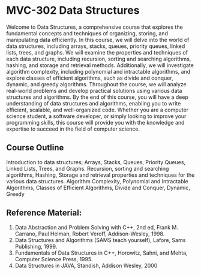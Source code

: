 # MVC-302 Data Structures
Welcome to Data Structures, a comprehensive course that explores the fundamental concepts and techniques of organizing, storing, and manipulating data efficiently. In this course, we will delve into the world of data structures, including arrays, stacks, queues, priority queues, linked lists, trees, and graphs. We will examine the properties and techniques of each data structure, including recursion, sorting and searching algorithms, hashing, and storage and retrieval methods. Additionally, we will investigate algorithm complexity, including polynomial and intractable algorithms, and explore classes of efficient algorithms, such as divide and conquer, dynamic, and greedy algorithms. Throughout the course, we will analyze real-world problems and develop practical solutions using various data structures and algorithms. By the end of this course, you will have a deep understanding of data structures and algorithms, enabling you to write efficient, scalable, and well-organized code. Whether you are a computer science student, a software developer, or simply looking to improve your programming skills, this course will provide you with the knowledge and expertise to succeed in the field of computer science.

## Course Outline
Introduction to data structures; Arrays, Stacks, Queues, Priority Queues, Linked Lists, Trees, and Graphs. Recursion, sorting and searching algorithms, Hashing, Storage and retrieval properties and techniques for the various data structures. Algorithm Complexity, Polynomial and Intractable Algorithms, Classes of Efficient Algorithms, Divide and Conquer, Dynamic, Greedy

## Reference Material:
1. Data Abstraction and Problem Solving with C++, 2nd ed, Frank M. Carrano, Paul Helman, Robert Veroff, Addison-Wesley, 1998.
2. Data Structures and Algorithms (SAMS teach yourself), Lafore, Sams Publishing, 1999.
3. Fundamentals of Data Structures in C++, Horowitz, Sahni, and Mehta, Computer Science Press, 1995.
4. Data Structures in JAVA, Standish, Addison Wesley, 2000
